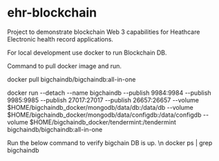 # ehr-blockchain

Project to demonstrate blockchain Web 3 capabilities for Heathcare Electronic health record applications.

For local development use docker to run Blockchain DB.

Command to pull docker image and run.

docker pull bigchaindb/bigchaindb:all-in-one

docker run --detach --name bigchaindb --publish 9984:9984 --publish 9985:9985 --publish 27017:27017 --publish 26657:26657
--volume $HOME/bigchaindb_docker/mongodb/data/db:/data/db
--volume $HOME/bigchaindb_docker/mongodb/data/configdb:/data/configdb
--volume $HOME/bigchaindb_docker/tendermint:/tendermint
bigchaindb/bigchaindb:all-in-one


Run the below command to verify bigchain DB is up. \n
docker ps | grep bigchaindb
